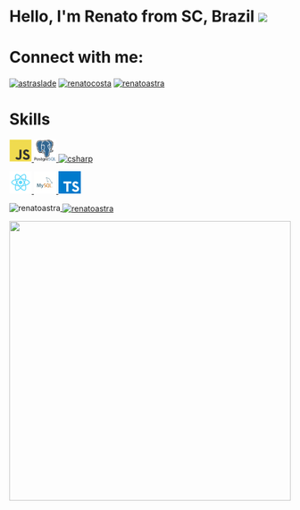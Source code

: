 <div>
<h1>Hello, I'm Renato from SC, Brazil
<img width="100px" src="https://c.tenor.com/lUFliafCu_MAAAAM/hello.gif"></img>
</h1>
</div>

<h1 align="left">Connect with me:</h1>
<p align="left">
<a href="https://twitter.com/astraslade" target="blank"><img align="center" src="https://raw.githubusercontent.com/rahuldkjain/github-profile-readme-generator/master/src/images/icons/Social/twitter.svg" alt="astraslade" height="30" width="40" /></a>
<a href="https://www.linkedin.com/in/renato-costa-5594a7202/" target="blank"><img align="center" src="https://raw.githubusercontent.com/rahuldkjain/github-profile-readme-generator/master/src/images/icons/Social/linked-in-alt.svg" alt="renatocosta" height="30" width="40" /></a>
<a href="https://instagram.com/renatoastra" target="blank"><img align="center" src="https://raw.githubusercontent.com/rahuldkjain/github-profile-readme-generator/master/src/images/icons/Social/instagram.svg" alt="renatoastra" height="30" width="40" /></a>
</p>



<h1>Skills</h1>
<p align="left"> <a href="https://developer.mozilla.org/en-US/docs/Web/JavaScript" target="_blank"> <img src="https://raw.githubusercontent.com/devicons/devicon/master/icons/javascript/javascript-original.svg" alt="javascript" width="40" height="40"/> </a> <a href="https://www.postgresql.org" target="_blank"> <img src="https://raw.githubusercontent.com/devicons/devicon/master/icons/postgresql/postgresql-original-wordmark.svg" alt="postgresql" width="40" height="40"/>  <a href="https://docs.microsoft.com/en-us/dotnet/csharp/" target="_blank"> <img src="https://raw.githubusercontent.com/jmnote/z-icons/master/svg/csharp.svg" alt="csharp" width="40" height="40"/>  </a> 

 <a href="https://reactjs.org/" target="_blank"> <img src="https://raw.githubusercontent.com/github/explore/80688e429a7d4ef2fca1e82350fe8e3517d3494d/topics/react/react.png" alt="reactjs" width="40" height="40"/><a href="#" target="_blank"> <img src="https://raw.githubusercontent.com/github/explore/80688e429a7d4ef2fca1e82350fe8e3517d3494d/topics/mysql/mysql.png" alt="mysql" width="40" height="40"/> <a href="https://www.typescriptlang.org/" target="_blank"> <img src="https://raw.githubusercontent.com/github/explore/80688e429a7d4ef2fca1e82350fe8e3517d3494d/topics/typescript/typescript.png" alt="typescript" width="40" height="40"/>

</p>

<p><img align="left" src="https://github-readme-stats.vercel.app/api/top-langs?username=renatoastra&show_icons=true&locale=en&layout=compact" alt="renatoastra" /></p>

<p>&nbsp;<img align="center" src="https://github-readme-stats.vercel.app/api?username=renatoastra&show_icons=true&locale=en" alt="renatoastra" /></p>

<img width="100%" height="500" src="https://pbs.twimg.com/media/EwnsPcOXMAYDC6U?format=jpg&name=900x900"></img>


